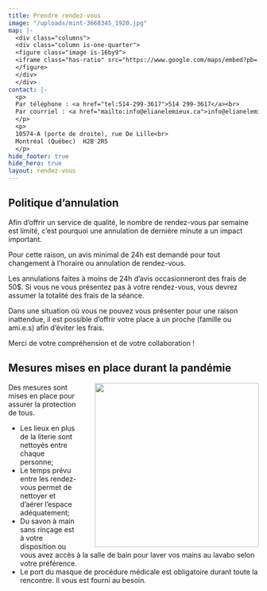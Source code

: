 ```yaml
---
title: Prendre rendez-vous
image: "/uploads/mint-3668345_1920.jpg"
map: |-
  <div class="columns">
  <div class="column is-one-quarter">
  <figure class="image is-16by9">
  <iframe class="has-ratio" src="https://www.google.com/maps/embed?pb=!1m18!1m12!1m3!1d2077.733928162563!2d-73.65250587919157!3d45.57580869590193!2m3!1f0!2f0!3f0!3m2!1i1024!2i768!4f13.1!3m3!1m2!1s0x4cc91f4f7a9d7331%3A0x3ecd0ec5f047589b!2s10574%20Rue%20de%20Lille%2C%20Montr%C3%A9al%2C%20QC%20H2B%202R5!5e0!3m2!1sen!2sca!4v1613080846052!5m2!1sen!2sca" frameborder="0" style="border:0;" allowfullscreen="" aria-hidden="false" tabindex="0"></iframe>
  </figure>
  </div>
  </div>
contact: |-
  <p>
  Par téléphone : <a href="tel:514-299-3617">514 299-3617</a><br>
  Par courriel : <a href="mailto:info@elianelemieux.ca">info@elianelemieux.ca</a>
  </p>
  <p>
  10574-A (porte de droite), rue De Lille<br>
  Montréal (Québec)  H2B 2R5
  </p>
hide_footer: true
hide_hero: true
layout: rendez-vous
---
```



## Politique d’annulation

Afin d’offrir un service de qualité, le nombre de rendez-vous par semaine est limité, c’est pourquoi une annulation de dernière minute a un impact important.

Pour cette raison, un avis minimal de 24h est demandé pour tout changement à l’horaire ou annulation de rendez-vous.

Les annulations faites à moins de 24h d’avis occasionneront des frais de 50$. Si vous ne vous présentez pas à votre rendez-vous, vous devrez assumer la totalité des frais de la séance.

Dans une situation où vous ne pouvez vous présenter pour une raison inattendue, il est possible d’offrir votre place à un proche (famille ou ami.e.s) afin d’éviter les frais.

Merci de votre compréhension et de votre collaboration !

## Mesures mises en place durant la pandémie

<img src="/uploads/PB062232%202.jpeg" style="width:330px; float:right; padding-left:2rem;">

Des mesures sont mises en place pour assurer la protection de tous.
* Les lieux en plus de la literie sont nettoyés entre chaque personne;
* Le temps prévu entre les rendez-vous permet de nettoyer et d’aérer l’espace adéquatement;
* Du savon à main sans rinçage est à votre disposition ou vous avez accès à la salle de bain pour laver vos mains au lavabo selon votre préférence.
* Le port du masque de procédure médicale est obligatoire durant toute la rencontre. Il vous est fourni au besoin.